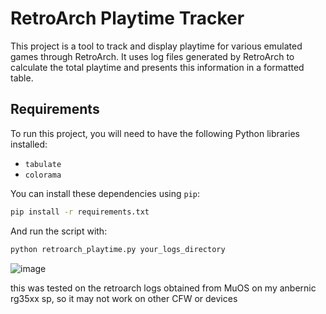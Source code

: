 # RetroArch Playtime Tracker

This project is a tool to track and display playtime for various emulated games through RetroArch. It uses log files generated by RetroArch to calculate the total playtime and presents this information in a formatted table.

## Requirements

To run this project, you will need to have the following Python libraries installed:

- `tabulate`
- `colorama`

You can install these dependencies using `pip`:

```bash
pip install -r requirements.txt
````
And run the script with:

```bash
python retroarch_playtime.py your_logs_directory
```
![image](https://github.com/user-attachments/assets/90814a5a-dfed-4c73-9af6-a0e60a07c683)

this was tested on the retroarch logs obtained from MuOS on my anbernic rg35xx sp, so it may not work on other CFW or devices
